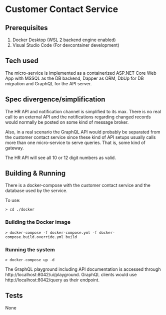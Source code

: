 # Customer Contact Service

## Prerequisites

1. Docker Desktop (WSL 2 backend engine enabled)
2. Visual Studio Code (For devcontainer development)

## Tech used
The micro-service is implemented as a containerized ASP.NET Core Web App with MSSQL as the DB backend, Dapper as ORM, DbUp for DB migration and GraphQL for the API server.

## Spec divergence/simplification
The HR API and notification channel is simplified to its max. There is no real call to an external API and the notifications regarding changed records would normally be posted on some kind of message broker.

Also, in a real scenario the GraphQL API would probably be separated from the customer contact service since these kind of API setups usually calls more than one micro-service to serve queries. That is, some kind of gateway.

The HR API will see all 10 or 12 digit numbers as valid.

## Building & Running

There is a docker-compose with the customer contact service and the database used by the service.

To use:
```
> cd ./docker
```

### Building the Docker image
```
> docker-compose -f docker-compose.yml -f docker-compose.build.override.yml build
```

### Running the system
```
> docker-compose up -d 
```

The GraphQL playground including API documentation is accessed through http://localhost:8042/ui/playground. GraphQL clients would use http://localhost:8042/query as their endpoint.

## Tests
None

